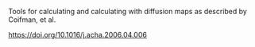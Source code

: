 Tools for calculating and calculating with diffusion maps as described by Coifman, et al.

https://doi.org/10.1016/j.acha.2006.04.006